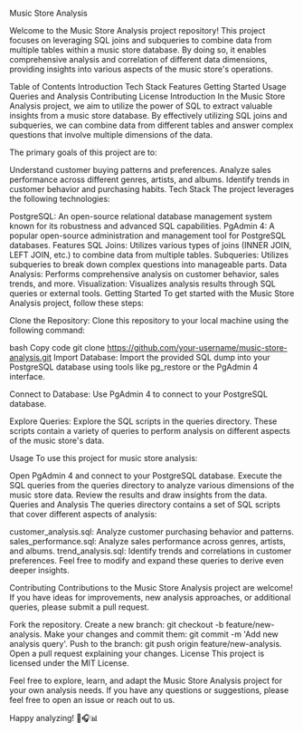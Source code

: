 Music Store Analysis

Welcome to the Music Store Analysis project repository! This project focuses on leveraging SQL joins and subqueries to combine data from multiple tables within a music store database. By doing so, it enables comprehensive analysis and correlation of different data dimensions, providing insights into various aspects of the music store's operations.

Table of Contents
Introduction
Tech Stack
Features
Getting Started
Usage
Queries and Analysis
Contributing
License
Introduction
In the Music Store Analysis project, we aim to utilize the power of SQL to extract valuable insights from a music store database. By effectively utilizing SQL joins and subqueries, we can combine data from different tables and answer complex questions that involve multiple dimensions of the data.

The primary goals of this project are to:

Understand customer buying patterns and preferences.
Analyze sales performance across different genres, artists, and albums.
Identify trends in customer behavior and purchasing habits.
Tech Stack
The project leverages the following technologies:

PostgreSQL: An open-source relational database management system known for its robustness and advanced SQL capabilities.
PgAdmin 4: A popular open-source administration and management tool for PostgreSQL databases.
Features
SQL Joins: Utilizes various types of joins (INNER JOIN, LEFT JOIN, etc.) to combine data from multiple tables.
Subqueries: Utilizes subqueries to break down complex questions into manageable parts.
Data Analysis: Performs comprehensive analysis on customer behavior, sales trends, and more.
Visualization: Visualizes analysis results through SQL queries or external tools.
Getting Started
To get started with the Music Store Analysis project, follow these steps:

Clone the Repository: Clone this repository to your local machine using the following command:

bash
Copy code
git clone https://github.com/your-username/music-store-analysis.git
Import Database: Import the provided SQL dump into your PostgreSQL database using tools like pg_restore or the PgAdmin 4 interface.

Connect to Database: Use PgAdmin 4 to connect to your PostgreSQL database.

Explore Queries: Explore the SQL scripts in the queries directory. These scripts contain a variety of queries to perform analysis on different aspects of the music store's data.

Usage
To use this project for music store analysis:

Open PgAdmin 4 and connect to your PostgreSQL database.
Execute the SQL queries from the queries directory to analyze various dimensions of the music store data.
Review the results and draw insights from the data.
Queries and Analysis
The queries directory contains a set of SQL scripts that cover different aspects of analysis:

customer_analysis.sql: Analyze customer purchasing behavior and patterns.
sales_performance.sql: Analyze sales performance across genres, artists, and albums.
trend_analysis.sql: Identify trends and correlations in customer preferences.
Feel free to modify and expand these queries to derive even deeper insights.

Contributing
Contributions to the Music Store Analysis project are welcome! If you have ideas for improvements, new analysis approaches, or additional queries, please submit a pull request.

Fork the repository.
Create a new branch: git checkout -b feature/new-analysis.
Make your changes and commit them: git commit -m 'Add new analysis query'.
Push to the branch: git push origin feature/new-analysis.
Open a pull request explaining your changes.
License
This project is licensed under the MIT License.

Feel free to explore, learn, and adapt the Music Store Analysis project for your own analysis needs. If you have any questions or suggestions, please feel free to open an issue or reach out to us.

Happy analyzing! 🎵🎧📊
